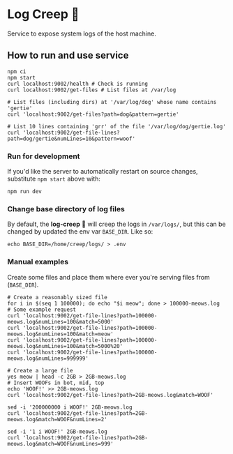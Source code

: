# Log Creep 👺

Service to expose system logs of the host machine.

## How to run and use service

```shell
npm ci
npm start
curl localhost:9002/health # Check is running
curl localhost:9002/get-files # List files at /var/log

# List files (including dirs) at '/var/log/dog' whose name contains 'gertie'
curl 'localhost:9002/get-files?path=dog&pattern=gertie'

# List 10 lines containing 'grr' of the file '/var/log/dog/gertie.log'
curl 'localhost:9002/get-file-lines?path=dog/gertie&numLines=10&pattern=woof'
```

### Run for development

If you'd like the server to automatically restart on source changes, substitute `npm start` above with:

```shell
npm run dev
```

### Change base directory of log files

By default, the **log-creep** 👺 will creep the logs in `/var/logs/`, but this can be changed by updated the env var `BASE_DIR`. Like so:
```shell
echo BASE_DIR=/home/creep/logs/ > .env
```

### Manual examples

Create some files and place them where ever you're serving files from (`BASE_DIR`).
```shell
# Create a reasonably sized file
for i in $(seq 1 100000); do echo "$i meow"; done > 100000-meows.log
# Some example request
curl 'localhost:9002/get-file-lines?path=100000-meows.log&numLines=100&match=5000'
curl 'localhost:9002/get-file-lines?path=100000-meows.log&numLines=100&match=meow'
curl 'localhost:9002/get-file-lines?path=100000-meows.log&numLines=100&match=5000%20'
curl 'localhost:9002/get-file-lines?path=100000-meows.log&numLines=999999'

# Create a large file
yes meow | head -c 2GB > 2GB-meows.log
# Insert WOOFs in bot, mid, top
echo 'WOOF!' >> 2GB-meows.log
curl 'localhost:9002/get-file-lines?path=2GB-meows.log&match=WOOF'

sed -i '200000000 i WOOF!' 2GB-meows.log
curl 'localhost:9002/get-file-lines?path=2GB-meows.log&match=WOOF&numLines=2'

sed -i '1 i WOOF!' 2GB-meows.log
curl 'localhost:9002/get-file-lines?path=2GB-meows.log&match=WOOF&numLines=999'
```